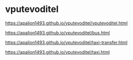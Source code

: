 # vputevoditel

https://apalion1493.github.io/vputevoditel/vputevoditel.html

https://apalion1493.github.io/vputevoditel/bus.html

https://apalion1493.github.io/vputevoditel/taxi-transfer.html

https://apalion1493.github.io/vputevoditel/taxi.html
